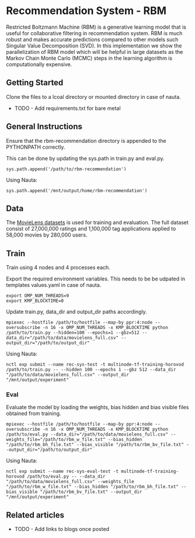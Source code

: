 # Recommendation System - RBM

Restricted Boltzmann Machine (RBM) is a generative learning model that is useful for collaborative filtering in recommendation system. RBM is much robust and makes accurate predictions compared to other models such Singular Value Decomposition (SVD).
In this implementation we show the parallelization of RBM model which will be helpful in large datasets as the Markov Chain Monte Carlo (MCMC) steps in the learning algorithm is computationally expensive.

## Getting Started

Clone the files to a lcoal  directory or mounted directory in case of nauta.  

  * TODO - Add requirements.txt for bare metal


## General Instructions

Ensure that the rbm-recommendation directory is appended to the PYTHONPATH correctly.

This can be done by updating the sys.path in train.py and eval.py.

```
sys.path.append('/path/to/rbm-recommendation')
```

Using Nauta:

```
sys.path.append('/mnt/output/home/rbm-recommendation')
```


## Data

The [MovieLens datasets](https://grouplens.org/datasets/movielens/) is used for training and evaluation. The full dataset consist of 27,000,000 ratings and 1,100,000 tag applications applied to 58,000 movies by 280,000 users.


## Train

Train using 4 nodes and 4 processes each.

Export the required environment variables. This needs to be be udpated in templates values.yaml in case of nauta.

```
export OMP_NUM_THREADS=9
export KMP_BLOCKTIME=0
```

Update train.py, data_dir and output_dir paths accordingly.

```
mpiexec --hostfile /path/to/hostfile --map-by ppr:4:node --oversubscribe -n 16 -x OMP_NUM_THREADS -x KMP_BLOCKTIME python /path/to/train.py --hidden=100 --epochs=1 --gbz=512 --data_dir="/path/to/data/movielens_full.csv" --output_dir="/path/to/output_dir"
```

Using Nauta:

```
nctl exp submit --name rec-sys-test -t multinode-tf-training-horovod /path/to/train.py -- --hidden 100 --epochs 1 --gbz 512 --data_dir "/path/to/data/movielens_full.csv" --output_dir "/mnt/output/experiment"
```



### Eval

Evaluate the model by loading the weights, bias hidden and bias visible files obtained from training.

```
mpiexec --hostfile /path/to/hostfile --map-by ppr:4:node --oversubscribe -n 16 -x OMP_NUM_THREADS -x KMP_BLOCKTIME python /path/to/eval.py --data_dir="/path/to/data/movielens_full.csv" --weights_file="/path/to/rbm_w_file.txt" --bias_hidden "/path/to/rbm_bh_file.txt" --bias_visible "/path/to/rbm_bv_file.txt" --output_dir="/path/to/output_dir"
```

Using Nauta:

```
nctl exp submit --name rec-sys-eval-test -t multinode-tf-training-horovod /path/to/eval.py -- --data_dir "/path/to/data/movielens_full.csv" --weights_file "/path/to/rbm_w_file.txt" --bias_hidden "/path/to/rbm_bh_file.txt" --bias_visible "/path/to/rbm_bv_file.txt" --output_dir "/mnt/output/experiment"

```


## Related articles


  * TODO - Add links to blogs once posted 

